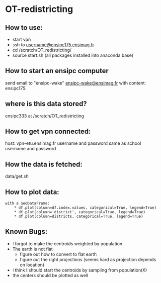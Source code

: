 # OT-redistricting

## How to use:
 * start vpn
 * ssh to username@ensipc175.ensimag.fr
 * cd /scratch/OT\_redistricting/
 * source start.sh (all packages installed into anaconda base) 

## How to start an ensipc computer
send email to "ensipc-wake" <ensipc-wake@ensimag.fr>
with content: ensipc175

## where is this data stored?
ensipc333 at /scratch/OT\_redistricting

## How to get vpn connected:
host: vpn-etu.ensimag.fr
username and password same as school username and password

## How the data is fetched:
data/get.sh

## How to plot data:
    with a GeoDataFrame:
        * df.plot(column=df.index.values, categorical=True, legend=True)
        * df.plot(column='district', categorical=True, legend=True)
        * df.plot(column=districts, categorical=True, legend=True)

## Known Bugs:
 * I forgot to make the centroids weighted by population
 * The earth is not flat
    * figure out how to convert to flat earth
    * figure out the right projections (seems hard as projection depends on location)
 * I think I should start the centroids by sampling from population(X)
 * the centers should be plotted as well
